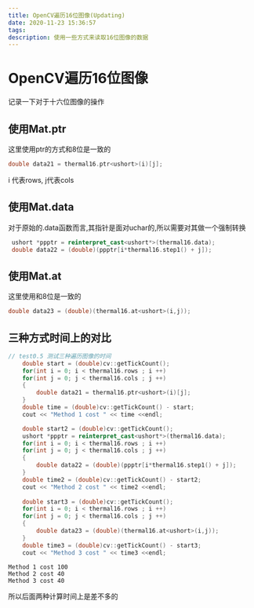 ```yaml
---
title: OpenCV遍历16位图像(Updating)
date: 2020-11-23 15:36:57
tags:
description: 使用一些方式来读取16位图像的数据
---
```


# OpenCV遍历16位图像

记录一下对于十六位图像的操作

## 使用Mat.ptr

这里使用ptr的方式和8位是一致的

```c++
double data21 = thermal16.ptr<ushort>(i)[j];
```

i 代表rows, j代表cols

## 使用Mat.data

对于原始的.data函数而言,其指针是面对uchar的,所以需要对其做一个强制转换

```c++
 ushort *ppptr = reinterpret_cast<ushort*>(thermal16.data);
 double data22 = (double)(ppptr[i*thermal16.step1() + j]);
```

## 使用Mat.at<ushort>

这里使用和8位是一致的

```c++
double data23 = (double)(thermal16.at<ushort>(i,j));
```

## 三种方式时间上的对比

```c++
// test0.5 测试三种遍历图像的时间
    double start = (double)cv::getTickCount();
    for(int i = 0; i < thermal16.rows ; i ++)
    for(int j = 0; j < thermal16.cols ; j ++)
    {
        double data21 = thermal16.ptr<ushort>(i)[j];
    }
    double time = (double)cv::getTickCount() - start;
    cout << "Method 1 cost " << time <<endl;

    double start2 = (double)cv::getTickCount();
    ushort *ppptr = reinterpret_cast<ushort*>(thermal16.data);
    for(int i = 0; i < thermal16.rows ; i ++)
    for(int j = 0; j < thermal16.cols ; j ++)
    {
        double data22 = (double)(ppptr[i*thermal16.step1() + j]);
    }
    double time2 = (double)cv::getTickCount() - start2;
    cout << "Method 2 cost " << time2 <<endl;
    
    double start3 = (double)cv::getTickCount();
    for(int i = 0; i < thermal16.rows ; i ++)
    for(int j = 0; j < thermal16.cols ; j ++)
    {
        double data23 = (double)(thermal16.at<ushort>(i,j));
    }
    double time3 = (double)cv::getTickCount() - start3;
    cout << "Method 3 cost " << time3 <<endl;
```



```
Method 1 cost 100
Method 2 cost 40
Method 3 cost 40
```

所以后面两种计算时间上是差不多的